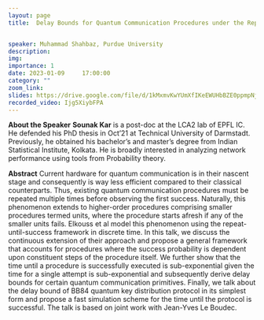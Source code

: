 ```yaml
---
layout: page
title:  Delay Bounds for Quantum Communication Procedures under the Repeat-Until-Success Framework.


speaker: Muhammad Shahbaz, Purdue University
description: 
img:
importance: 1
date: 2023-01-09     17:00:00
category: ""
zoom_link: 
slides: https://drive.google.com/file/d/1kMxmvKwYUmXfIKeEWUHbBZE0ppmpNjyU/view
recorded_video: Ijg5XiybFPA
---
```


**About the Speaker** 
**Sounak Kar** is a post-doc at the LCA2 lab of EPFL IC. He defended his PhD thesis in Oct’21 at Technical University of Darmstadt. Previously, he obtained his bachelor’s and master’s degree from Indian Statistical Institute, Kolkata. He is broadly interested in analyzing network performance using tools from Probability theory.


**Abstract**
  Current hardware for quantum communication is in their nascent stage and consequently is way less efficient compared to their classical counterparts. Thus, existing quantum communication procedures must be repeated multiple times before observing the first success. Naturally, this phenomenon extends to higher-order procedures comprising smaller procedures termed units, where the procedure starts afresh if any of the smaller units fails. Elkouss et al model this phenomenon using the repeat-until-success framework in discrete time. In this talk, we discuss the continuous extension of their approach and propose a general framework that accounts for procedures where the success probability is dependent upon constituent steps of the procedure itself. We further show that the time until a procedure is successfully executed is sub-exponential given the time for a single attempt is sub-exponential and subsequently derive delay bounds for certain quantum communication primitives. Finally, we talk about the delay bound of BB84 quantum key distribution protocol in its simplest form and propose a fast simulation scheme for the time until the protocol is successful. The talk is based on joint work with Jean-Yves Le Boudec. 